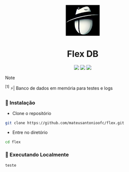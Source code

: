 <div align="center" id="flex logo">
  <img
    src="https://github.com/mateusantonioofc/flex/blob/main/img/logo_rokuno.png"    width="110"
    ,
    height="100"
  />
</div>
<h1 align="center">Flex DB</h1>

<p align="center">
    <a href="https://github.com/mateusantonioofc/flex/pulse"><img src="https://img.shields.io/github/last-commit/mateusantonioofc/flex?style=for-the-badge&logo=github&color=7dc4e4&logoColor=D9E0EE&labelColor=302D41"></a>
    <a href="https://github.com/mateusantonioofc/flex/releases/latest"><img src="https://img.shields.io/github/v/release/mateusantonioofc/flex?style=for-the-badge&logo=gitbook&color=8bd5ca&logoColor=D9E0EE&labelColor=302D41"></a>
    <a href="https://github.com/mateusantonioofc/flex/stargazers"><img src="https://img.shields.io/github/stars/mateusantonioofc/flex?style=for-the-badge&logo=apachespark&color=eed49f&logoColor=D9E0EE&labelColor=302D41"></a>
    <br>
</p>

> [!NOTE]
> <sup id="1">[1]</sup> ⚡️| Banco de dados em memória para testes e logs

### 🔰 Instalação 

- Clone o repositório
```bash
git clone https://github.com/mateusantonioofc/flex.git
```
- Entre no diretório
```bash
cd flex
```

### 🔰 Executando Localmente 
```bash
teste
```
